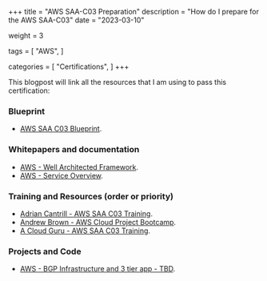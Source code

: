 +++
title = "AWS SAA-C03 Preparation"
description = "How do I prepare for the AWS SAA-C03"
date = "2023-03-10"

weight = 3

tags = [
    "AWS",
]

categories = [
    "Certifications",
]
+++


This blogpost will link all the resources that I am using to pass this certification:

### Blueprint

 - [AWS SAA C03 Blueprint](https://d1.awsstatic.com/training-and-certification/docs-sa-assoc/AWS-Certified-Solutions-Architect-Associate_Exam-Guide.pdf).


### Whitepapers and documentation

 - [AWS - Well Architected Framework](https://docs.aws.amazon.com/wellarchitected/latest/framework/welcome.html).
 - [AWS - Service Overview](https://docs.aws.amazon.com/whitepapers/latest/aws-overview/introduction.html).

### Training and Resources (order or priority)

 - [Adrian Cantrill - AWS SAA C03 Training](https://learn.cantrill.io/p/aws-certified-solutions-architect-associate-saa-c02).
 - [Andrew Brown - AWS Cloud Project Bootcamp](https://www.youtube.com/watch?v=8b8SvQHc4Pk&list=PLBfufR7vyJJ7k25byhRXJldB5AiwgNnWv).
 - [A Cloud Guru - AWS SAA C03 Training](https://learn.acloud.guru/dashboard).

### Projects and Code

 - [AWS - BGP Infrastructure and 3 tier app - TBD](https://blog.vpackets.net).

